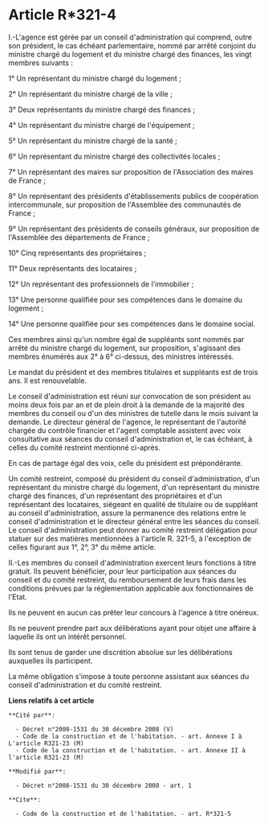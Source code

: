 # Article R*321-4

I.-L'agence est gérée par un conseil d'administration qui comprend, outre son président, le cas échéant parlementaire, nommé
par arrêté conjoint du ministre chargé du logement et du ministre chargé des finances, les vingt membres suivants : 

1° Un représentant du ministre chargé du logement ; 

2° Un représentant du ministre chargé de la ville ; 

3° Deux représentants du ministre chargé des finances ; 

4° Un représentant du ministre chargé de l'équipement ; 

5° Un représentant du ministre chargé de la santé ; 

6° Un représentant du ministre chargé des collectivités locales ; 

7° Un représentant des maires sur proposition de l'Association des maires de France ; 

8° Un représentant des présidents d'établissements publics de coopération intercommunale, sur proposition de l'Assemblée des
communautés de France ; 

9° Un représentant des présidents de conseils généraux, sur proposition de l'Assemblée des départements de France ; 

10° Cinq représentants des propriétaires ; 

11° Deux représentants des locataires ; 

12° Un représentant des professionnels de l'immobilier ; 

13° Une personne qualifiée pour ses compétences dans le domaine du logement ; 

14° Une personne qualifiée pour ses compétences dans le domaine social. 

Ces membres ainsi qu'un nombre égal de suppléants sont nommés par arrêté du ministre chargé du logement, sur proposition,
s'agissant des membres énumérés aux 2° à 6° ci-dessus, des ministres intéressés. 

Le mandat du président et des membres titulaires et suppléants est de trois ans. Il est renouvelable. 

Le conseil d'administration est réuni sur convocation de son président au moins deux fois par an et de plein droit à la
demande de la majorité des membres du conseil ou d'un des ministres de tutelle dans le mois suivant la demande. Le directeur
général de l'agence, le représentant de l'autorité chargée du contrôle financier et l'agent comptable assistent avec voix
consultative aux séances du conseil d'administration et, le cas échéant, à celles du comité restreint mentionné ci-après. 

En cas de partage égal des voix, celle du président est prépondérante. 

Un comité restreint, composé du président du conseil d'administration, d'un représentant du ministre chargé du logement, d'un
représentant du ministre chargé des finances, d'un représentant des propriétaires et d'un représentant des locataires,
siégeant en qualité de titulaire ou de suppléant au conseil d'administration, assure la permanence des relations entre le
conseil d'administration et le directeur général entre les séances du conseil. Le conseil d'administration peut donner au
comité restreint délégation pour statuer sur des matières mentionnées à l'article R. 321-5, à l'exception de celles figurant
aux 1°, 2°, 3° du même article. 

II.-Les membres du conseil d'administration exercent leurs fonctions à titre gratuit. Ils peuvent bénéficier, pour leur
participation aux séances du conseil et du comité restreint, du remboursement de leurs frais dans les conditions prévues par
la réglementation applicable aux fonctionnaires de l'Etat. 

Ils ne peuvent en aucun cas prêter leur concours à l'agence à titre onéreux. 

Ils ne peuvent prendre part aux délibérations ayant pour objet une affaire à laquelle ils ont un intérêt personnel. 

Ils sont tenus de garder une discrétion absolue sur les délibérations auxquelles ils participent. 

La même obligation s'impose à toute personne assistant aux séances du conseil d'administration et du comité restreint.

**Liens relatifs à cet article**

	**Cité par**:

	  - Décret n°2008-1531 du 30 décembre 2008 (V)
	  - Code de la construction et de l'habitation. - art. Annexe I à L'article R321-23 (M)
	  - Code de la construction et de l'habitation. - art. Annexe II à l'article R321-23 (M)

	**Modifié par**:

	  - Décret n°2008-1531 du 30 décembre 2008 - art. 1

	**Cite**:

	  - Code de la construction et de l'habitation. - art. R*321-5
